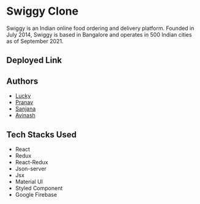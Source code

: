 # Swiggy Clone

Swiggy is an Indian online food ordering and delivery platform. Founded in July 2014, Swiggy is based in Bangalore and operates in 500 Indian cities as of September 2021.

## Deployed Link



## Authors


- [Lucky](https://github.com/Lucky-Yadav)
- [Pranav](https://github.com/lawandepranav) 
- [Sanjana](https://github.com/SanjanaSinghh)
- [Avinash](https://github.com/Avi1702)



## Tech Stacks Used

- React
- Redux
- React-Redux
- Json-server
- Jsx
- Material UI
- Styled Component
- Google Firebase



